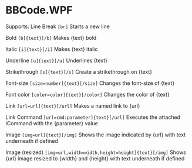 # BBCode.WPF

Supports:
Line Break `[br]` Starts a new line

Bold `[b]{text}[/b]` Makes {text} bold

Italic `[i]{text}[/i]` Makes {text} italic

Underline `[u]{text}[/u]` Underlines {text}

Strikethrough `[s]{text}[/s]` Create a strikethrough on {text}

Font-size `[size=number]{text}[/size]` Changes the font-size of {text}

Font color `[color=color]{text}[/color]` Changes the color of {text}

Link `[url=url]{text}[/url]` Makes a named link to {url}

Link Command `[url=cmd:parameter]{text}[/url]` Executes the attached ICommand with the {parameter} value

Image `[img=url]{text}[/img]` Shows the image indicated by {url} with text underneath if defined

Image (resized) `[img=url,width=width,height=height]{text}[/img]` Shows {url} image resized to {width} and {height} with text underneath if defined